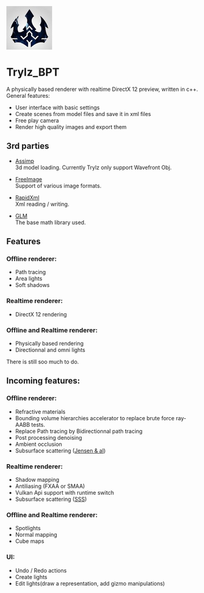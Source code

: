 ![logo](logo.jpg?raw=true)
# Trylz_BPT

A physically based renderer with realtime DirectX 12 preview, written in c++.  
General features:  
- User interface with basic settings
- Create scenes from model files and save it in xml files
- Free play camera
- Render high quality images and export them

## 3rd parties  
- [Assimp](http://assimp.sourceforge.net/)  
3d model loading. Currently Trylz only support Wavefront Obj.  

- [FreeImage](http://freeimage.sourceforge.net/)  
Support of various image formats.  

- [RapidXml](http://rapidxml.sourceforge.net/)  
Xml reading / writing.  
 
 - [GLM](http://glm.g-truc.net/0.9.8/index.html/)  
The base math library used.  

## Features

### Offline renderer:  
- Path tracing
- Area lights
- Soft shadows

### Realtime renderer:
- DirectX 12 rendering

### Offline and Realtime renderer: 
- Physically based rendering
- Directionnal and omni lights  

There is still soo much to do.  


## Incoming features:  

### Offline renderer:
- Refractive materials
- Bounding volume hierarchies accelerator to replace brute force ray-AABB tests.
- Replace Path tracing by Bidirectionnal path tracing
- Post processing denoising  
- Ambient occlusion
- Subsurface scattering ([Jensen & al](http://jbit.net/~sparky/bssrdf.pdf))

### Realtime renderer:
- Shadow mapping
- Antiliasing (FXAA or SMAA)
- Vulkan Api support with runtime switch
- Subsurface scattering ([SSS](http://www.iryoku.com/separable-sss/))

### Offline and Realtime renderer:
- Spotlights
- Normal mapping
- Cube maps  

### UI:
- Undo / Redo actions
- Create lights  
- Edit lights(draw a representation, add gizmo manipulations)


